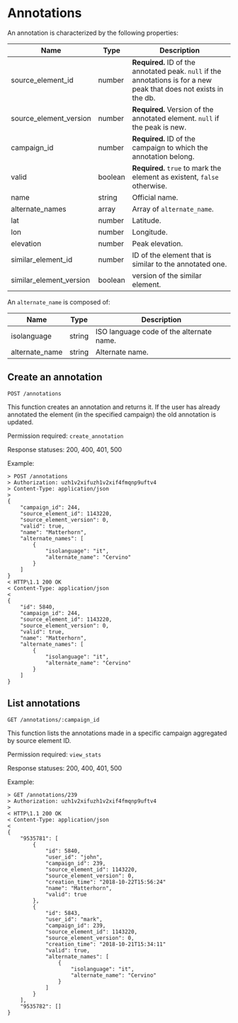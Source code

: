 # Annotations
An annotation is characterized by the following properties:

| Name                    | Type    | Description                                                                                                         |
|-------------------------|---------|---------------------------------------------------------------------------------------------------------------------|
| source_element_id       | number  | **Required.** ID of the annotated peak. `null` if the annotations is for a new peak that does not exists in the db. |
| source_element_version  | number  | **Required.** Version of the annotated element. `null` if the peak is new.                                          |
| campaign_id             | number  | **Required.** ID of the campaign to which the annotation belong.                                                    |
| valid                   | boolean | **Required.** `true` to mark the element as existent, `false` otherwise.                                            |
| name                    | string  | Official name.                                                                                                      |
| alternate_names         | array   | Array of `alternate_name`.                                                                                          |
| lat                     | number  | Latitude.                                                                                                           |
| lon                     | number  | Longitude.                                                                                                          |
| elevation               | number  | Peak elevation.                                                                                                     |
| similar_element_id      | number  | ID of the element that is similar to the annotated one.                                                             |
| similar_element_version | boolean | version of the similar element.                                                                                     |

An `alternate_name` is composed of:

| Name              | Type    | Description                                                                  |
|-------------------|---------|------------------------------------------------------------------------------|
| isolanguage       | string  | ISO language code of the alternate name.                                     |
| alternate_name    | string  | Alternate name.                                                              |

## Create an annotation
`POST /annotations`

This function creates an annotation and returns it. If the user has already annotated
the element (in the specified campaign) the old annotation is updated.

Permission required: `create_annotation`

Response statuses: 200, 400, 401, 500

Example:
```
> POST /annotations
> Authorization: uzh1v2xifuzh1v2xif4fmqnp9uftv4
> Content-Type: application/json
>
{
	"campaign_id": 244,
	"source_element_id": 1143220,
	"source_element_version": 0,
	"valid": true,
	"name": "Matterhorn",
	"alternate_names": [
		{
			"isolanguage": "it",
			"alternate_name": "Cervino"
		}
	]
}
< HTTP\1.1 200 OK
< Content-Type: application/json
<
{
	"id": 5840,
	"campaign_id": 244,
	"source_element_id": 1143220,
	"source_element_version": 0,
	"valid": true,
	"name": "Matterhorn",
	"alternate_names": [
		{
			"isolanguage": "it",
			"alternate_name": "Cervino"
		}
	]
}
```

## List annotations
`GET /annotations/:campaign_id`

This function lists the annotations made in a specific campaign aggregated by source
element ID.

Permission required: `view_stats`

Response statuses: 200, 400, 401, 500

Example:
```
> GET /annotations/239
> Authorization: uzh1v2xifuzh1v2xif4fmqnp9uftv4
>
< HTTP\1.1 200 OK
< Content-Type: application/json
<
{
	"9535781": [
		{
			"id": 5840,
			"user_id": "john",
			"campaign_id": 239,
			"source_element_id": 1143220,
			"source_element_version": 0,
			"creation_time": "2018-10-22T15:56:24"
			"name": "Matterhorn",
			"valid": true
		},
		{
			"id": 5843,
			"user_id": "mark",
			"campaign_id": 239,
			"source_element_id": 1143220,
			"source_element_version": 0,
			"creation_time": "2018-10-21T15:34:11"
			"valid": true,
			"alternate_names": [
				{
					"isolanguage": "it",
					"alternate_name": "Cervino"
				}
			]
		}
	],
	"9535782": []
}
```
